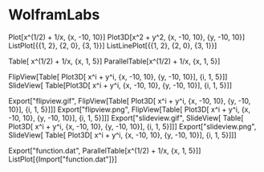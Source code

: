 # WolframLabs
Plot[x^(1/2) + 1/x, {x, -10, 10}]
Plot3D[x^2 + y^2, {x, -10, 10}, {y, -10, 10}]
ListPlot[{{1, 2}, {2, 0}, {3, 1}}]
ListLinePlot[{{1, 2}, {2, 0}, {3, 1}}]

Table[ x^(1/2) + 1/x, {x, 1, 5}] 
ParallelTable[x^(1/2) + 1/x, {x, 1, 5}]

FlipView[Table[ 
  Plot3D[ x^i +  y^i, {x, -10, 10}, {y, -10, 10}], {i, 1, 5}]]
SlideView[
 Table[Plot3D[ x^i +  y^i, {x, -10, 10}, {y, -10, 10}], {i, 1, 5}]]

Export["flipview.gif", 
 FlipView[Table[ 
   Plot3D[ x^i +  y^i, {x, -10, 10}, {y, -10, 10}], {i, 1, 5}]]]
Export["flipview.png", 
 FlipView[Table[ 
   Plot3D[ x^i +  y^i, {x, -10, 10}, {y, -10, 10}], {i, 1, 5}]]]
Export["slideview.gif", 
 SlideView[
  Table[ Plot3D[ x^i +  y^i, {x, -10, 10}, {y, -10, 10}], {i, 1, 5}]]]
Export["slideview.png", 
 SlideView[
  Table[ Plot3D[ x^i +  y^i, {x, -10, 10}, {y, -10, 10}], {i, 1, 5}]]]

Export["function.dat",  ParallelTable[x^(1/2) + 1/x, {x, 1, 5}]]
ListPlot[{Import["function.dat"]}]
